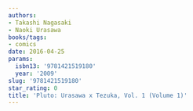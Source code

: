 ```yaml
---
authors:
- Takashi Nagasaki
- Naoki Urasawa
books/tags:
- comics
date: 2016-04-25
params:
  isbn13: '9781421519180'
  year: '2009'
slug: '9781421519180'
star_rating: 0
title: 'Pluto: Urasawa x Tezuka, Vol. 1 (Volume 1)'
---
```


<!--more-->